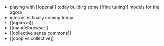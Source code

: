 - playing with [[openai]] today building some [[fine tuning]] models for the agora
- internet is finally coming today
- [[agora ai]]
- [[mandelbrowser]]
- [[collective sense commons]]
- [[coop vs collective]]